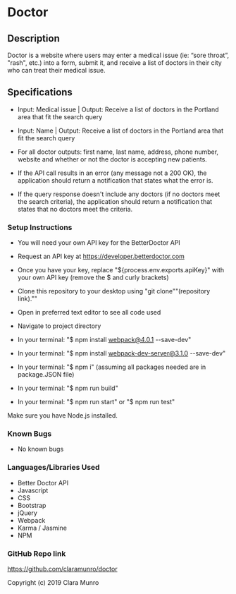 # Doctor

## Description
Doctor is a website where users may enter a medical issue (ie: “sore throat”, "rash", etc.) into a form, submit it, and receive a list of doctors in their city who can treat their medical issue.

## Specifications

* Input: Medical issue | Output: Receive a list of doctors in the Portland area that fit the search query
* Input: Name | Output: Receive a list of doctors in the Portland area that fit the search query
* For all doctor outputs: first name, last name, address, phone number, website and whether or not the doctor is accepting new patients.

* If the API call results in an error (any message not a 200 OK), the application should return a notification that states what the error is.
* If the query response doesn't include any doctors (if no doctors meet the search criteria), the application should return a notification that states that no doctors meet the criteria.

### Setup Instructions
* You will need your own API key for the BetterDoctor API
* Request an API key at https://developer.betterdoctor.com
* Once you have your key, replace "${process.env.exports.apiKey}" with your own API key (remove the $ and curly brackets)

* Clone this repository to your desktop using "git clone""(repository link).""
* Open in preferred text editor to see all code used
* Navigate to project directory
* In your terminal: "$ npm install webpack@4.0.1 --save-dev"
* In your terminal: "$ npm install webpack-dev-server@3.1.0 --save-dev"
* In your terminal: "$ npm i" (assuming all packages needed are in package.JSON file)
* In your terminal: "$ npm run build"
* In your terminal: "$ npm run start" or "$ npm run test"

Make sure you have Node.js installed.

### Known Bugs
* No known bugs

### Languages/Libraries Used
* Better Doctor API
* Javascript
* CSS
* Bootstrap
* jQuery
* Webpack
* Karma / Jasmine
* NPM

### GitHub Repo link
https://github.com/claramunro/doctor

Copyright (c) 2019 Clara Munro
